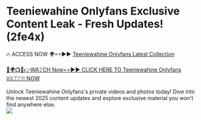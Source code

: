 # Teeniewahine Onlyfans Exclusive Content Leak - Fresh Updates! (2fe4x)

🔥 ACCESS NOW 🌍==►► <a href="https://tinyurl.com/kvy9nzfs" rel="nofollow">Teeniewahine Onlyfans Latest Collection</a>
<br><br>
[🔴🌍📺📱👉WA𝚃CH Now==►► CLICK HERE TO Teeniewahine Onlyfans 𝚆𝙰𝚃𝙲𝙷 NOW](https://tinyurl.com/kvy9nzfs)
<br><br>
Unlock Teeniewahine Onlyfans's private videos and photos today! Dive into the newest 2025 content updates and explore exclusive material you won’t find anywhere else.
<br>
<a href="https://tinyurl.com/kvy9nzfs" rel="nofollow" data-target="animated-image.originalLink"><img src="https://camo.githubusercontent.com/8a4f000d20f83aca3bf7ec5f350d767afa0574a8a352519fd8cfa583a6f93a33/68747470733a2f2f692e696d6775722e636f6d2f644a486b345a712e676966" data-canonical-src="https://i.imgur.com/dJHk4Zq.gif" style="max-width: 100%; display: inline-block;" data-target="animated-image.originalImage"></a>
<br>
